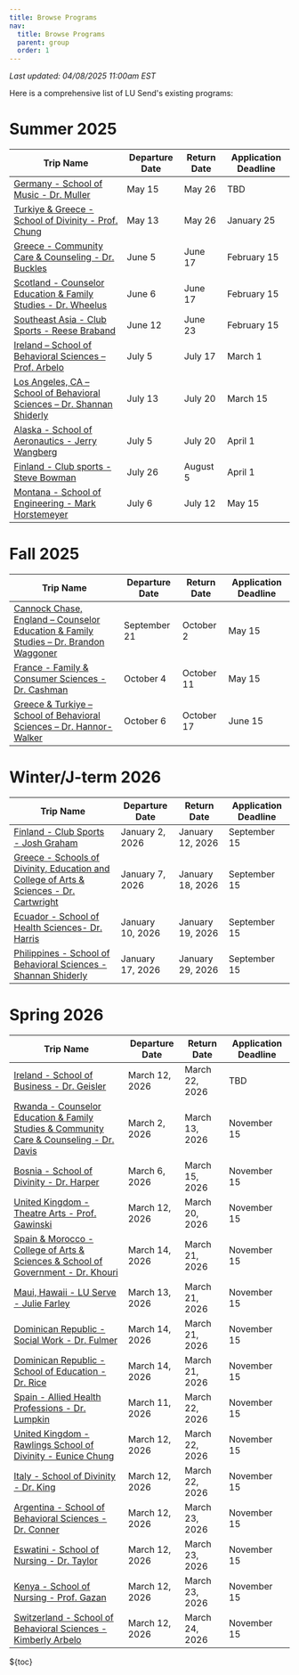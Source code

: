 ```yaml
---
title: Browse Programs
nav:
  title: Browse Programs
  parent: group
  order: 1
---
```

*Last updated: 04/08/2025 11:00am EST*	

Here is a comprehensive list of LU Send's existing programs:

# Summer 2025
| Trip Name                                                                                                                                                                                            | Departure Date  | Return Date  | Application Deadline |
| ---------------------------------------------------------------------------------------------------------------------------------------------------------------------------------------------------- | --------------- | ------------ | -------------------- |
| [Germany - School of Music - Dr. Muller](# "Coming Soon!")                                                                                                                                           | May 15          | May 26       | TBD                  |
| [Turkiye & Greece  - School of Divinity - Prof. Chung](https://liberty-sa.terradotta.com/index.cfm?FuseAction=Programs.ViewProgram&Program_ID=12468)                                                 | May 13          | May 26       | January 25           |
| [Greece - Community Care & Counseling - Dr. Buckles ](https://liberty-sa.terradotta.com/index.cfm?FuseAction=Programs.ViewProgram&Program_ID=12532)                                                  | June 5          | June 17      | February 15          |
| [Scotland - Counselor Education & Family Studies - Dr. Wheelus](https://liberty-sa.terradotta.com/index.cfm?FuseAction=Programs.ViewProgram&Program_ID=12533)                                        | June 6          | June 17      | February 15          |
| [Southeast Asia - Club Sports - Reese Braband](https://liberty-sa.terradotta.com/index.cfm?FuseAction=Programs.ViewProgram&Program_ID=12538)                                                         | June 12         | June 23      | February 15          |
| [Ireland – School of Behavioral Sciences – Prof. Arbelo](https://liberty-sa.terradotta.com/index.cfm?FuseAction=Programs.ViewProgram&Program_ID=12541)                                               | July 5          | July 17      | March 1              |
| [Los Angeles, CA – School of Behavioral Sciences – Dr. Shannan Shiderly](https://liberty-sa.terradotta.com/index.cfm?FuseAction=Programs.ViewProgram&Program_ID=12545)                               | July 13         | July 20      | March 15             |
| [Alaska - School of Aeronautics - Jerry Wangberg](https://liberty-sa.terradotta.com/index.cfm?FuseAction=Programs.ViewProgram&Program_ID=12486)                                                      | July 5          | July 20      | April 1              |
| [Finland - Club sports - Steve Bowman](https://liberty-sa.terradotta.com/index.cfm?FuseAction=Programs.ViewProgram&Program_ID=12549)                                                                 | July 26         | August 5     | April 1              |
| [Montana - School of Engineering - Mark Horstemeyer](https://liberty-sa.terradotta.com/index.cfm?FuseAction=Programs.ViewProgram&Program_ID=12556)                                                   | July 6          | July 12      | May 15               |

# Fall 2025
| Trip Name                                                                                                                                                                                            | Departure Date  | Return Date  | Application Deadline |
| ---------------------------------------------------------------------------------------------------------------------------------------------------------------------------------------------------- | --------------- | ------------ | -------------------- |
| [Cannock Chase, England – Counselor Education & Family Studies – Dr. Brandon Waggoner](https://liberty-sa.terradotta.com/index.cfm?FuseAction=Programs.ViewProgram&Program_ID=12552)                 | September 21    | October 2    | May 15               |
| [France - Family & Consumer Sciences - Dr. Cashman](https://liberty-sa.terradotta.com/index.cfm?FuseAction=Programs.ViewProgram&Program_ID=12506)                                                    | October 4       | October 11   | May 15               |
| [Greece & Turkiye – School of Behavioral Sciences – Dr. Hannor-Walker](https://liberty-sa.terradotta.com/index.cfm?FuseAction=Programs.ViewProgram&Program_ID=12554)                                 | October 6       | October 17   | June 15              |

# Winter/J-term 2026 
| Trip Name                                                                                                                                                                                            | Departure Date  | Return Date      | Application Deadline |
| ---------------------------------------------------------------------------------------------------------------------------------------------------------------------------------------------------- | --------------- | ---------------- | -------------------- |
| [Finland - Club Sports - Josh Graham](https://liberty-sa.terradotta.com/index.cfm?FuseAction=Programs.ViewProgram&Program_ID=12550)                                                                  | January 2, 2026 | January 12, 2026 | September 15         |
| [Greece - Schools of Divinity, Education and College of Arts & Sciences - Dr. Cartwright](https://liberty-sa.terradotta.com/index.cfm?FuseAction=Programs.ViewProgram&Program_ID=12555)              | January 7, 2026 | January 18, 2026 | September 15         |
| [Ecuador - School of Health Sciences- Dr. Harris](# "Coming Soon!")                                                                                                                                  | January 10, 2026| January 19, 2026 | September 15         |
| [Philippines - School of Behavioral Sciences - Shannan Shiderly](# "Coming Soon!")                                                                                                                   | January 17, 2026| January 29, 2026 | September 15         |

# Spring 2026
| Trip Name                                                                                                                                                                                            | Departure Date   | Return Date    | Application Deadline     |
| ---------------------------------------------------------------------------------------------------------------------------------------------------------------------------------------------------- | ---------------- | -------------- | ------------------------ |
| [Ireland - School of Business - Dr. Geisler](# "Coming Soon!")                                                                                                                                       | March 12, 2026   | March 22, 2026 | TBD                      |
| [Rwanda - Counselor Education & Family Studies & Community Care & Counseling - Dr. Davis](# "Coming Soon!")                                                                                          | March 2, 2026    | March 13, 2026 | November 15              |
| [Bosnia - School of Divinity - Dr. Harper](# "Coming Soon!")                                                                                                                                         | March 6, 2026    | March 15, 2026 | November 15              |
| [United Kingdom - Theatre Arts - Prof. Gawinski](# "Coming Soon!")                                                                                                                                   | March 12, 2026   | March 20, 2026 | November 15              |
| [Spain & Morocco - College of Arts & Sciences & School of Government - Dr. Khouri ](# "Coming Soon!")                                                                                                | March 14, 2026   | March 21, 2026 | November 15              |
| [Maui, Hawaii - LU Serve - Julie Farley](https://liberty-sa.terradotta.com/index.cfm?FuseAction=Programs.ViewProgram&Program_ID=12559)                                                               | March 13, 2026   | March 21, 2026 | November 15              |
| [Dominican Republic - Social Work - Dr. Fulmer ](# "Coming Soon!")                                                                                                                                   | March 14, 2026   | March 21, 2026 | November 15              |
| [Dominican Republic - School of Education - Dr. Rice](https://liberty-sa.terradotta.com/index.cfm?FuseAction=Programs.ViewProgram&Program_ID=12561)                                                  | March 14, 2026   | March 21, 2026 | November 15              |
| [Spain - Allied Health Professions - Dr. Lumpkin ](https://liberty-sa.terradotta.com/index.cfm?FuseAction=Programs.ViewProgram&Program_ID=12099)                                                     | March 11, 2026   | March 22, 2026 | November 15              |
| [United Kingdom - Rawlings School of Divinity  - Eunice Chung](# "Coming Soon!")                                                                                                                     | March 12, 2026   | March 22, 2026 | November 15              |
| [Italy - School of Divinity - Dr. King](https://liberty-sa.terradotta.com/index.cfm?FuseAction=Programs.ViewProgram&Program_ID=12531)                                                                | March 12, 2026   | March 22, 2026 | November 15              |
| [Argentina - School of Behavioral Sciences - Dr. Conner](https://liberty-sa.terradotta.com/index.cfm?FuseAction=Programs.ViewProgram&Program_ID=12558)                                               | March 12, 2026   | March 23, 2026 | November 15              |
| [Eswatini - School of Nursing - Dr. Taylor](# "Coming Soon!")                                                                                                                                        | March 12, 2026   | March 23, 2026 | November 15              |
| [Kenya - School of Nursing - Prof. Gazan](# "Coming Soon!")                                                                                                                                          | March 12, 2026   | March 23, 2026 | November 15              |
| [Switzerland - School of Behavioral Sciences - Kimberly Arbelo](https://liberty-sa.terradotta.com/index.cfm?FuseAction=Programs.ViewProgram&Program_ID=12562)                                        | March 12, 2026   | March 24, 2026 | November 15              |



${toc}
